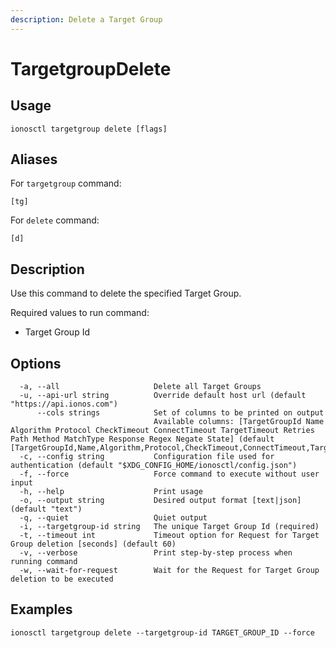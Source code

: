 ```yaml
---
description: Delete a Target Group
---
```


# TargetgroupDelete

## Usage

```text
ionosctl targetgroup delete [flags]
```

## Aliases

For `targetgroup` command:

```text
[tg]
```

For `delete` command:

```text
[d]
```

## Description

Use this command to delete the specified Target Group.

Required values to run command:

* Target Group Id

## Options

```text
  -a, --all                     Delete all Target Groups
  -u, --api-url string          Override default host url (default "https://api.ionos.com")
      --cols strings            Set of columns to be printed on output 
                                Available columns: [TargetGroupId Name Algorithm Protocol CheckTimeout ConnectTimeout TargetTimeout Retries Path Method MatchType Response Regex Negate State] (default [TargetGroupId,Name,Algorithm,Protocol,CheckTimeout,ConnectTimeout,TargetTimeout,State])
  -c, --config string           Configuration file used for authentication (default "$XDG_CONFIG_HOME/ionosctl/config.json")
  -f, --force                   Force command to execute without user input
  -h, --help                    Print usage
  -o, --output string           Desired output format [text|json] (default "text")
  -q, --quiet                   Quiet output
  -i, --targetgroup-id string   The unique Target Group Id (required)
  -t, --timeout int             Timeout option for Request for Target Group deletion [seconds] (default 60)
  -v, --verbose                 Print step-by-step process when running command
  -w, --wait-for-request        Wait for the Request for Target Group deletion to be executed
```

## Examples

```text
ionosctl targetgroup delete --targetgroup-id TARGET_GROUP_ID --force
```

